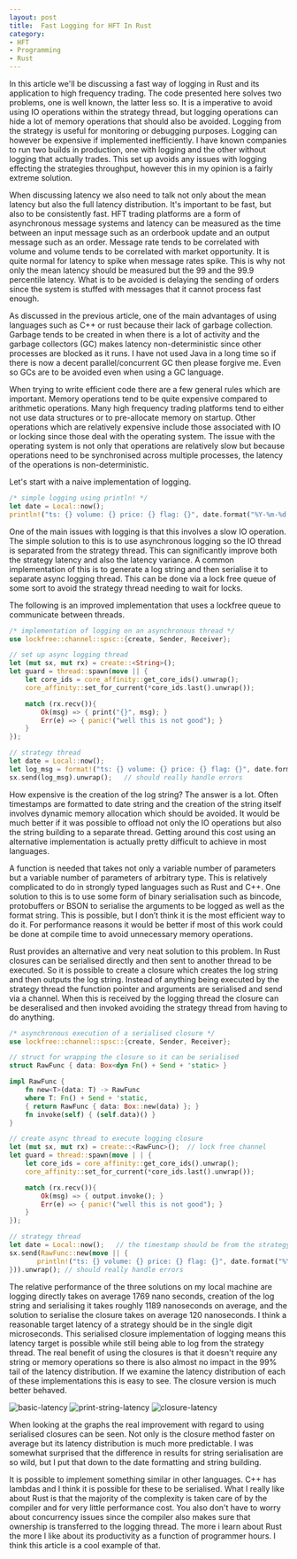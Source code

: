 ```yaml
---
layout: post
title:  Fast Logging for HFT In Rust
category:
- HFT
- Programming
- Rust
---
```


In this article we'll be discussing a fast way of logging in Rust and its application to high frequency trading.
The code presented here solves two problems, one is well known, the latter less so.
It is a imperative to avoid using IO operations within the strategy thread, but logging operations can hide a lot of memory operations that should also be avoided.
Logging from the strategy is useful for monitoring or debugging purposes.
Logging can however be expensive if implemented inefficiently.
I have known companies to run two builds in production, one with logging and the other without logging that actually trades.
This set up avoids any issues with logging effecting the strategies throughput, however this in my opinion is a fairly extreme solution.

When discussing latency we also need to talk not only about the mean latency but also the full latency distribution.
It's important to be fast, but also to be consistently fast.
HFT trading platforms are a form of asynchronous message systems and latency can be measured as the time between an input message such as an orderbook update and an output message such as an order.
Message rate tends to be correlated with volume and volume tends to be correlated with market opportunity.
It is quite normal for latency to spike when message rates spike. This is why not only the mean latency should be measured but the 99 and the 99.9 percentile latency.
What is to be avoided is delaying the sending of orders since the system is stuffed with messages that it cannot process fast enough.

As discussed in the previous article, one of the main advantages of using languages such as C++ or rust because their lack of garbage collection.
Garbage tends to be created in when there is a lot of activity and the garbage collectors (GC) makes latency non-deterministic since other processes are blocked as it runs.
I have not used Java in a long time so if there is now a decent parallel/concurrent GC then please forgive me.
Even so GCs are to be avoided even when using a GC language.

When trying to write efficient code there are a few general rules which are important.
Memory operations tend to be quite expensive compared to arithmetic operations.
Many high frequency trading platforms tend to either not use data structures or to pre-allocate memory on startup.
Other operations which are relatively expensive include those associated with IO or locking since those deal with the operating system.
The issue with the operating system is not only that operations are relatively slow but because operations need to be synchronised across multiple processes, the latency of the operations is non-deterministic.


Let's start with a naive implementation of logging.
```rust
/* simple logging using println! */
let date = Local::now();
println!("ts: {} volume: {} price: {} flag: {}", date.format("%Y-%m-%d %H:%M:%S"), 100.02, 20000.0, true);
```

One of the main issues with logging is that this involves a slow IO operation.
The simple solution to this is to use asynchronous logging so the IO thread is separated from the strategy thread.
This can significantly improve both the strategy latency and also the latency variance.
A common implementation of this is to generate a log string and then serialise it to separate async logging thread.
This can be done via a lock free queue of some sort to avoid the strategy thread needing to wait for locks.

The following is an improved implementation that uses a lockfree queue to communicate between threads.

```rust
/* implementation of logging on an asynchronous thread */
use lockfree::channel::spsc::{create, Sender, Receiver};

// set up async logging thread
let (mut sx, mut rx) = create::<String>();
let guard = thread::spawn(move || {
    let core_ids = core_affinity::get_core_ids().unwrap();
    core_affinity::set_for_current(*core_ids.last().unwrap());

    match (rx.recv()){
        Ok(msg) => { print("{}", msg); }
        Err(e) => { panic!("well this is not good"); }
    }
});

// strategy thread
let date = Local::now();
let log_msg = format!("ts: {} volume: {} price: {} flag: {}", date.format("%Y-%m-%d %H:%M:%S"), 100.02, 20000.0, true);
sx.send(log_msg).unwrap();   // should really handle errors

```

How expensive is the creation of the log string? The answer is a lot.
Often timestamps are formatted to date string and the creation of the string itself involves dynamic memory allocation which should be avoided.
It would be much better if it was possible to offload not only the IO operations but also the string building to a separate thread.
Getting around this cost using an alternative implementation is actually pretty difficult to achieve in most languages.

A function is needed that takes not only a variable number of parameters but a variable number of parameters of arbitrary type.
This is relatively complicated to do in strongly typed languages such as Rust and C++.
One solution to this is to use some form of binary serialisation such as bincode, protobuffers or BSON to serialise the arguments to be logged as well as the format string.
This is possible, but I don’t think it is the most efficient way to do it.
For performance reasons it would be better if most of this work could be done at compile time to avoid unnecessary memory operations.

Rust provides an alternative and very neat solution to this problem.
In Rust closures can be serialised directly and then sent to another thread to be executed.
So it is possible to create a closure which creates the log string and then outputs the log string.
Instead of anything being executed by the strategy thread the function pointer and arguments are serialised and send via a channel.
When this is received by the logging thread the closure can be deseralised and then invoked avoiding the strategy thread from having to do anything.


```rust
/* asynchronous execution of a serialised closure */
use lockfree::channel::spsc::{create, Sender, Receiver};

// struct for wrapping the closure so it can be serialised
struct RawFunc { data: Box<dyn Fn() + Send + 'static> }

impl RawFunc {
    fn new<T>(data: T) -> RawFunc
    where T: Fn() + Send + 'static,
    { return RawFunc { data: Box::new(data) }; }
    fn invoke(self) { (self.data)() }
}

// create async thread to execute logging closure
let (mut sx, mut rx) = create::<RawFunc>();  // lock free channel
let guard = thread::spawn(move | | {
    let core_ids = core_affinity::get_core_ids().unwrap();
    core_affinity::set_for_current(*core_ids.last().unwrap());

    match (rx.recv()){
        Ok(msg) => { output.invoke(); }
        Err(e) => { panic!("well this is not good"); }
    }
});

// strategy thread
let date = Local::now();   // the timestamp should be from the strategy thread
sx.send(RawFunc::new(move || {
       println!("ts: {} volume: {} price: {} flag: {}", date.format("%Y-%m-%d %H:%M:%S"), 100.02, 20000.0, true);
})).unwrap(); // should really handle errors

```

The relative performance of the three solutions on my local machine are logging directly
takes on average 1769 nano seconds, creation of the log string and serialising it takes roughly 1189 nanoseconds on average,
and the solution to serialise the closure takes on average 120 nanoseconds. I think a reasonable target latency of a
strategy should be in the single digit microseconds. This serialised closure implementation of logging
means this latency target is possible while still being able to log from the strategy thread. The real benefit of using
the closures is that it doesn't require any string or memory operations so there is also almost no impact in the 99% tail of the latency distribution.
If we examine the latency distribution of each of these implementations this is easy to see. The closure version is much better behaved.

![basic-latency](/assets/2022-10-23/basic-latency.png)
![print-string-latency](/assets/2022-10-23/print-string-latency.png)
![closure-latency](/assets/2022-10-23/closure-latency.png)

When looking at the graphs the real improvement with regard to using serialised closures can be seen.
Not only is the closure method faster on average but its latency distribution is much more predictable.
I was somewhat surprised that the difference in results for string serialisation are so wild,
but I put that down to the date formatting and string building.

It is possible to implement something similar in other languages. C++ has lambdas and I think it is possible for these to be serialised.
What I really like about Rust is that the majority of the complexity is taken care of by the compiler and for very little performance cost.
You also don't have to worry about concurrency issues since the compiler also makes sure that ownership is transferred to the logging thread.
The more i learn about Rust the more I like about its productivity as a function of programmer hours. I think this article is a cool example of that.



